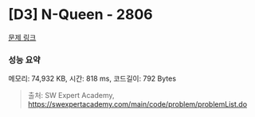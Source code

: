 # [D3] N-Queen - 2806 

[문제 링크](https://swexpertacademy.com/main/code/problem/problemDetail.do?contestProbId=AV7GKs06AU0DFAXB) 

### 성능 요약

메모리: 74,932 KB, 시간: 818 ms, 코드길이: 792 Bytes



> 출처: SW Expert Academy, https://swexpertacademy.com/main/code/problem/problemList.do
